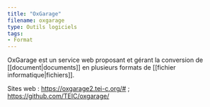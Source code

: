 ```yaml
---
title: "OxGarage"
filename: oxgarage
type: Outils logiciels
tags:
- Format
---
```


OxGarage est un service web proposant et gérant la conversion de [[document|documents]] en plusieurs formats de [[fichier informatique|fichiers]].

Sites web : <https://oxgarage2.tei-c.org/#> ; <https://github.com/TEIC/oxgarage/>

